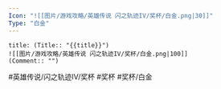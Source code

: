 ```yaml
---
Icon: "![[图片/游戏攻略/英雄传说 闪之轨迹IV/奖杯/白金.png|30]]"
Type: "白金"
---
```

```ad-ed-sen-4-platinum
title: (Title:: "{{title}}")
![[图片/游戏攻略/英雄传说 闪之轨迹IV/奖杯/白金.png|100]]
(Comment:: "")
```

#英雄传说/闪之轨迹IV/奖杯  #奖杯 #奖杯/白金